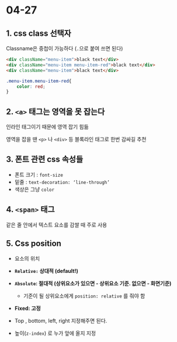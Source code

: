 # 04-27

## 1. css class 선택자

Classname은 중첩이 가능하다 (`.`으로 붙여 쓰면 된다)

```html
<div className="menu-item">black text</div>
<div className="menu-item menu-item-red">black text</div>
<div className="menu-item">black text</div>
```

```css
.menu-item.menu-item-red{
	color: red;
}
```

## 2. `<a>` 태그는 영역을 못 잡는다

인라인 태그이기 때문에 영역 잡기 힘듦

영역을 잡을 땐 `<p>` 나 `<div>` 등 블록라인 태그로 한번 감싸길 추천

## 3. 폰트 관련 css 속성들

- 폰트 크기 : `font-size`
- 밑줄 : `text-decoration: ‘line-through’`
- 색상은 그냥 `color`

## 4. `<span>` 태그

같은 줄 안에서 텍스트 요소를 감쌀 때 주로 사용

## 5. Css position

- 요소의 위치
- **`Relative:` 상대적 (default!)**
- **`Absolute`: 절대적 (상위요소가 있으면 - 상위요소 기준. 없으면 - 화면기준)**
    - 기준이 될 상위요소에게 `position: relative` 를 줘야 함
- **Fixed: 고정**

- Top , bottom, left, right 지정해주면 된다.

- 높이(`z-index`) 로 누가 앞에 올지 지정